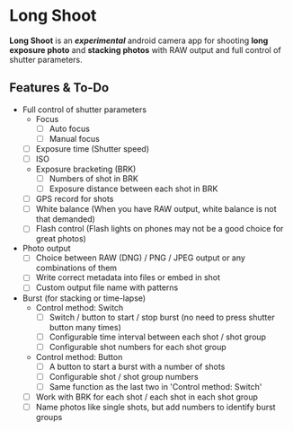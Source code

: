 # Long Shoot

**Long Shoot** is an ***experimental*** android camera app for shooting **long exposure photo** and **stacking photos** with RAW output and full control of shutter parameters.  


## Features & To-Do

+ Full control of shutter parameters
    * Focus
        - [ ] Auto focus
        - [ ] Manual focus
    * [ ] Exposure time (Shutter speed)
    * [ ] ISO
    * Exposure bracketing (BRK)
        - [ ] Numbers of shot in BRK
        - [ ] Exposure distance between each shot in BRK
    * [ ] GPS record for shots
    * [ ] White balance (When you have RAW output, white balance is not that demanded)
    * [ ] Flash control (Flash lights on phones may not be a good choice for great photos)

+ Photo output
    * [ ] Choice between RAW (DNG) / PNG / JPEG output or any combinations of them
    * [ ] Write correct metadata into files or embed in shot
    * [ ] Custom output file name with patterns

+ Burst (for stacking or time-lapse)
    * Control method: Switch
        - [ ] Switch / button to start / stop burst (no need to press shutter button many times)
        - [ ] Configurable time interval between each shot / shot group
        - [ ] Configurable shot numbers for each shot group
    * Control method: Button
        - [ ] A button to start a burst with a number of shots
        - [ ] Configurable shot / shot group numbers
        - [ ] Same function as the last two in 'Control method: Switch'
    * [ ] Work with BRK for each shot / each shot in each shot group
    * [ ] Name photos like single shots, but add numbers to identify burst groups
